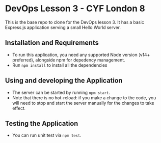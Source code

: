 # DevOps Lesson 3 - CYF London 8

This is the base repo to clone for the DevOps lesson 3. It has a basic Express.js application serving a small Hello World server.

## Installation and Requirements

* To run this application, you need any supported Node version (v14+ preferred), alongside npm for depedency management.
* Run `npm install` to install all the dependencies

## Using and developing the Application

* The server can be started by running `npm start`.
* Note that there is no hot-reload: if you make a change to the code, you will need to stop and start the server manually for the changes to take effect.

## Testing the Application

* You can run unit test via `npm test`. 
